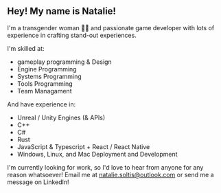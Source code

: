 ## Hey! My name is Natalie!

I'm a transgender woman 🏳️‍⚧️ and passionate game developer with lots of experience in crafting stand-out experiences.

I'm skilled at:
- gameplay programming & Design
- Engine Programming
- Systems Programming
- Tools Programming
- Team Managament

And have experience in:
- Unreal / Unity Engines (& APIs)
- C++
- C#
- Rust
- JavaScript & Typescript + React / React Native
- Windows, Linux, and Mac Deployment and Development

I'm currently looking for work, so I'd love to hear from anyone for any reason whatsoever! Email me at [natalie.soltis@outlook.com](mailto:natalie.soltis@outlook.com) or send me a message on LinkedIn!
<!---
hi-names-nat/hi-names-nat is a ✨ special ✨ repository because its `README.md` (this file) appears on your GitHub profile.
You can click the Preview link to take a look at your changes.
--->
